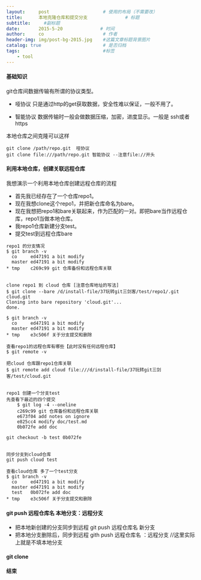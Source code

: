 ```yaml
---
layout:     post                    # 使用的布局（不需要改）
title:      本地克隆仓库和提交分支              # 标题 
subtitle:     #副标题
date:       2015-5-20              # 时间
author:     co                      # 作者
header-img: img/post-bg-2015.jpg    #这篇文章标题背景图片
catalog: true                       # 是否归档
tags:                               #标签
    - tool
---
```


#### 基础知识
git仓库间数据传输有所谓的协议类型。

- 哑协议  只是通过http的get获取数据，安全性难以保证，一般不用了。

- 智能协议 数据传输时一般会做数据压缩，加密，进度显示。一般是 ssh或者https

本地仓库之间克隆可以这样
```
git clone /path/repo.git  哑协议
git clone file:///path/repo.git 智能协议 --注意file://开头
```
#### 利用本地仓库，创建关联远程仓库
我想演示一个利用本地仓库创建远程仓库的流程

- 首先我已经存在了一个仓库repo1。
- 现在我想clone这个repo1，并把新仓库命名为bare。
- 现在我想把repo1和bare关联起来，作为匹配的一对。即把bare当作远程仓库，repo1当做本地仓库。
- 我repo1仓库新建分支test。
- 提交test到远程仓库bare


```
repo1 的分支情况
$ git branch -v
  co     ed47191 a bit modify
  master ed47191 a bit modify
* tmp    c269c99 git 仓库备份和远程仓库关联


clone repo1 到 cloud 仓库 [注意仓库地址的写法]
$ git clone --bare /d/install-file/37玩转git三剑客/test/repo1/.git cloud.git       
Cloning into bare repository 'cloud.git'...
done.

$ git branch -v
  co     ed47191 a bit modify
  master ed47191 a bit modify
* tmp    e3c506f 关于分支提交和删除

查看repo1的远程仓库有哪些【此时没有任何远程仓库】
$ git remote -v

把cloud 仓库跟repo1仓库关联
$ git remote add cloud file:///d/install-file/37玩转git三剑客/test/cloud.git


repo1 创建一个分支test
先查看下最近的四个提交
	$ git log -4 --oneline
	c269c99 git 仓库备份和远程仓库关联
	e673f04 add notes on ignore
	e825cc4 modify doc/test.md
	0b072fe add doc

git checkout -b test 0b072fe


同步分支到cloud仓库
git push cloud test

查看cloud仓库 多了一个test分支
$ git branch -v
  co     ed47191 a bit modify
  master ed47191 a bit modify
  test   0b072fe add doc
* tmp    e3c506f 关于分支提交和删除

```
#### git push 远程仓库名 本地分支：远程分支

- 把本地新创建的分支同步到远程 git push 远程仓库名 新分支
- 把本地分支删除后，同步到远程 gith push 远程仓库名 ：远程分支 //这里实际上就是不填本地分支


#### git clone

#### 结束